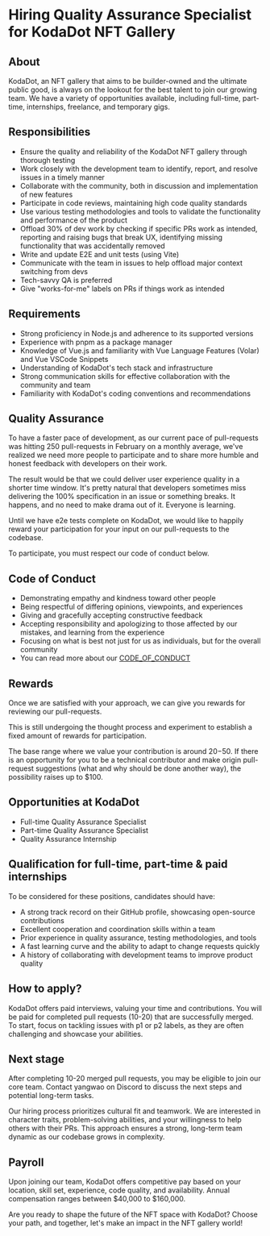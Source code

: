 # Hiring Quality Assurance Specialist for KodaDot NFT Gallery

## About

KodaDot, an NFT gallery that aims to be builder-owned and the ultimate public good, is always on the lookout for the best talent to join our growing team. We have a variety of opportunities available, including full-time, part-time, internships, freelance, and temporary gigs.

## Responsibilities

- Ensure the quality and reliability of the KodaDot NFT gallery through thorough testing
- Work closely with the development team to identify, report, and resolve issues in a timely manner
- Collaborate with the community, both in discussion and implementation of new features
- Participate in code reviews, maintaining high code quality standards
- Use various testing methodologies and tools to validate the functionality and performance of the product
- Offload 30% of dev work by checking if specific PRs work as intended, reporting and raising bugs that break UX, identifying missing functionality that was accidentally removed
- Write and update E2E and unit tests (using Vite)
- Communicate with the team in issues to help offload major context switching from devs
- Tech-savvy QA is preferred
- Give "works-for-me" labels on PRs if things work as intended

## Requirements

- Strong proficiency in Node.js and adherence to its supported versions
- Experience with pnpm as a package manager
- Knowledge of Vue.js and familiarity with Vue Language Features (Volar) and Vue VSCode Snippets
- Understanding of KodaDot's tech stack and infrastructure
- Strong communication skills for effective collaboration with the community and team
- Familiarity with KodaDot's coding conventions and recommendations

## Quality Assurance

To have a faster pace of development, as our current pace of pull-requests was hitting 250 pull-requests in February on a monthly average, we've realized we need more people to participate and to share more humble and honest feedback with developers on their work.

The result would be that we could deliver user experience quality in a shorter time window. It's pretty natural that developers sometimes miss delivering the 100% specification in an issue or something breaks. It happens, and no need to make drama out of it. Everyone is learning.

Until we have e2e tests complete on KodaDot, we would like to happily reward your participation for your input on our pull-requests to the codebase.

To participate, you must respect our code of conduct below.

## Code of Conduct

- Demonstrating empathy and kindness toward other people
- Being respectful of differing opinions, viewpoints, and experiences
- Giving and gracefully accepting constructive feedback
- Accepting responsibility and apologizing to those affected by our mistakes, and learning from the experience
- Focusing on what is best not just for us as individuals, but for the overall community
- You can read more about our [CODE_OF_CONDUCT](https://github.com/kodadot/nft-gallery/blob/main/CODE_OF_CONDUCT.md)

## Rewards

Once we are satisfied with your approach, we can give you rewards for reviewing our pull-requests.

This is still undergoing the thought process and experiment to establish a fixed amount of rewards for participation.

The base range where we value your contribution is around $20-$50. If there is an opportunity for you to be a technical contributor and make origin pull-request suggestions (what and why should be done another way), the possibility raises up to $100.

## Opportunities at KodaDot

- Full-time Quality Assurance Specialist
- Part-time Quality Assurance Specialist
- Quality Assurance Internship

## Qualification for full-time, part-time & paid internships

To be considered for these positions, candidates should have:

- A strong track record on their GitHub profile, showcasing open-source contributions
- Excellent cooperation and coordination skills within a team
- Prior experience in quality assurance, testing methodologies, and tools
- A fast learning curve and the ability to adapt to change requests quickly
- A history of collaborating with development teams to improve product quality

## How to apply?

KodaDot offers paid interviews, valuing your time and contributions. You will be paid for completed pull requests (10-20) that are successfully merged. To start, focus on tackling issues with p1 or p2 labels, as they are often challenging and showcase your abilities.

## Next stage

After completing 10-20 merged pull requests, you may be eligible to join our core team. Contact yangwao on Discord to discuss the next steps and potential long-term tasks.

Our hiring process prioritizes cultural fit and teamwork. We are interested in character traits, problem-solving abilities, and your willingness to help others with their PRs. This approach ensures a strong, long-term team dynamic as our codebase grows in complexity.

## Payroll

Upon joining our team, KodaDot offers competitive pay based on your location, skill set, experience, code quality, and availability. Annual compensation ranges between $40,000 to $160,000.

Are you ready to shape the future of the NFT space with KodaDot? Choose your path, and together, let's make an impact in the NFT gallery world!
